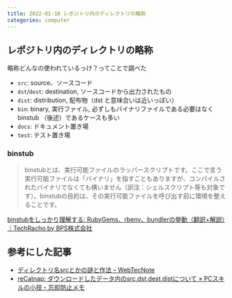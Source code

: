 ```yaml
---
title: 2022-01-10 レポジトリ内のディレクトリの略称
categories: computer
---
```


## レポジトリ内のディレクトリの略称

略称どんなの使われているっけ？ってことで調べた

- `src`: source、ソースコード
- `dst`/`dest`: destination, ソースコードから出力されたもの
- `dist`: distribution, 配布物（dst と意味合いは近いっぽい）
- `bin`: binary, 実行ファイル, 必ずしもバイナリファイルである必要はなく binstub （後述）であるケースも多い
- `docs`: ドキュメント置き場
- `test`: テスト置き場

### binstub

> binstubとは、実行可能ファイルのラッパースクリプトです。ここで言う実行可能ファイルは「バイナリ」を指すこともありますが、コンパイルされたバイナリでなくても構いません（訳注：シェルスクリプト等も対象です）。binstubの目的は、その実行可能ファイルを呼び出す前に環境を整えることです。

[binstubをしっかり理解する: RubyGems、rbenv、bundlerの挙動（翻訳+解説）｜TechRacho by BPS株式会社](https://techracho.bpsinc.jp/hachi8833/2021_11_22/25037)

## 参考にした記事

- [ディレクトリ名srcとかの謎と作法 – WebTecNote](https://tenderfeel.xsrv.jp/memo/1229/)
- [reCatnap: ダウンロードしたデータ内のsrc,dst,dest,distについて » PCスキルの小技・忘却防止メモ](https://tips.recatnap.info/%E3%83%80%E3%82%A6%E3%83%B3%E3%83%AD%E3%83%BC%E3%83%89%E3%81%97%E3%81%9F%E3%83%87%E3%83%BC%E3%82%BF%E5%86%85%E3%81%AEsrcdstdestdist%E3%81%AB%E3%81%A4%E3%81%84%E3%81%A6/)
